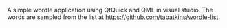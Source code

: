 A simple wordle application using QtQuick and QML in visual studio. The words are sampled from the list at https://github.com/tabatkins/wordle-list. 

